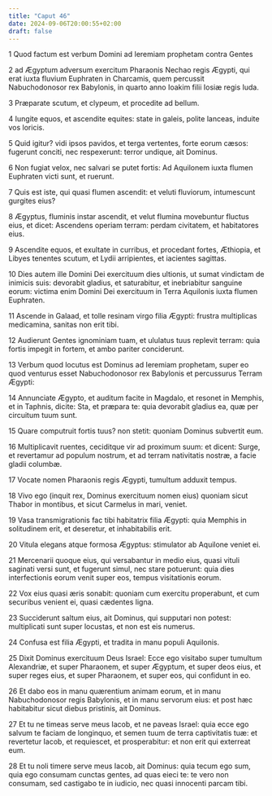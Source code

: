 ```yaml
---
title: "Caput 46"
date: 2024-09-06T20:00:55+02:00
draft: false
---
```



1 Quod factum est verbum Domini ad Ieremiam prophetam contra Gentes

2 ad Ægyptum adversum exercitum Pharaonis Nechao regis Ægypti, qui erat iuxta fluvium Euphraten in Charcamis, quem percussit Nabuchodonosor rex Babylonis, in quarto anno Ioakim filii Iosiæ regis Iuda.

3 Præparate scutum, et clypeum, et procedite ad bellum.

4 Iungite equos, et ascendite equites: state in galeis, polite lanceas, induite vos loricis.

5 Quid igitur? vidi ipsos pavidos, et terga vertentes, forte eorum cæsos: fugerunt conciti, nec respexerunt: terror undique, ait Dominus.

6 Non fugiat velox, nec salvari se putet fortis: Ad Aquilonem iuxta flumen Euphraten victi sunt, et ruerunt.

7 Quis est iste, qui quasi flumen ascendit: et veluti fluviorum, intumescunt gurgites eius?

8 Ægyptus, fluminis instar ascendit, et velut flumina movebuntur fluctus eius, et dicet: Ascendens operiam terram: perdam civitatem, et habitatores eius.

9 Ascendite equos, et exultate in curribus, et procedant fortes, Æthiopia, et Libyes tenentes scutum, et Lydii arripientes, et iacientes sagittas.

10 Dies autem ille Domini Dei exercituum dies ultionis, ut sumat vindictam de inimicis suis: devorabit gladius, et saturabitur, et inebriabitur sanguine eorum: victima enim Domini Dei exercituum in Terra Aquilonis iuxta flumen Euphraten.

11 Ascende in Galaad, et tolle resinam virgo filia Ægypti: frustra multiplicas medicamina, sanitas non erit tibi.

12 Audierunt Gentes ignominiam tuam, et ululatus tuus replevit terram: quia fortis impegit in fortem, et ambo pariter conciderunt.

13 Verbum quod locutus est Dominus ad Ieremiam prophetam, super eo quod venturus esset Nabuchodonosor rex Babylonis et percussurus Terram Ægypti:

14 Annunciate Ægypto, et auditum facite in Magdalo, et resonet in Memphis, et in Taphnis, dicite: Sta, et præpara te: quia devorabit gladius ea, quæ per circuitum tuum sunt.

15 Quare computruit fortis tuus? non stetit: quoniam Dominus subvertit eum.

16 Multiplicavit ruentes, ceciditque vir ad proximum suum: et dicent: Surge, et revertamur ad populum nostrum, et ad terram nativitatis nostræ, a facie gladii columbæ.

17 Vocate nomen Pharaonis regis Ægypti, tumultum adduxit tempus.

18 Vivo ego (inquit rex, Dominus exercituum nomen eius) quoniam sicut Thabor in montibus, et sicut Carmelus in mari, veniet.

19 Vasa transmigrationis fac tibi habitatrix filia Ægypti: quia Memphis in solitudinem erit, et deseretur, et inhabitabilis erit.

20 Vitula elegans atque formosa Ægyptus: stimulator ab Aquilone veniet ei.

21 Mercenarii quoque eius, qui versabantur in medio eius, quasi vituli saginati versi sunt, et fugerunt simul, nec stare potuerunt: quia dies interfectionis eorum venit super eos, tempus visitationis eorum.

22 Vox eius quasi æris sonabit: quoniam cum exercitu properabunt, et cum securibus venient ei, quasi cædentes ligna.

23 Succiderunt saltum eius, ait Dominus, qui supputari non potest: multiplicati sunt super locustas, et non est eis numerus.

24 Confusa est filia Ægypti, et tradita in manu populi Aquilonis.

25 Dixit Dominus exercituum Deus Israel: Ecce ego visitabo super tumultum Alexandriæ, et super Pharaonem, et super Ægyptum, et super deos eius, et super reges eius, et super Pharaonem, et super eos, qui confidunt in eo.

26 Et dabo eos in manu quærentium animam eorum, et in manu Nabuchodonosor regis Babylonis, et in manu servorum eius: et post hæc habitabitur sicut diebus pristinis, ait Dominus.

27 Et tu ne timeas serve meus Iacob, et ne paveas Israel: quia ecce ego salvum te faciam de longinquo, et semen tuum de terra captivitatis tuæ: et revertetur Iacob, et requiescet, et prosperabitur: et non erit qui exterreat eum.

28 Et tu noli timere serve meus Iacob, ait Dominus: quia tecum ego sum, quia ego consumam cunctas gentes, ad quas eieci te: te vero non consumam, sed castigabo te in iudicio, nec quasi innocenti parcam tibi.

